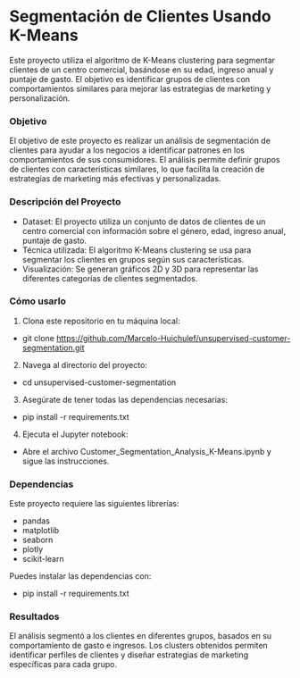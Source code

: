 # Segmentación de Clientes Usando K-Means
Este proyecto utiliza el algoritmo de K-Means clustering para segmentar clientes de un centro comercial, basándose en su edad, ingreso anual y puntaje de gasto. El objetivo es identificar grupos de clientes con comportamientos similares para mejorar las estrategias de marketing y personalización.

### Objetivo

El objetivo de este proyecto es realizar un análisis de segmentación de clientes para ayudar a los negocios a identificar patrones en los comportamientos de sus consumidores. El análisis permite definir grupos de clientes con características similares, lo que facilita la creación de estrategias de marketing más efectivas y personalizadas.

### Descripción del Proyecto

- Dataset: El proyecto utiliza un conjunto de datos de clientes de un centro comercial con información sobre el género, edad, ingreso anual, puntaje de gasto.
- Técnica utilizada: El algoritmo K-Means clustering se usa para segmentar los clientes en grupos según sus características.
- Visualización: Se generan gráficos 2D y 3D para representar las diferentes categorías de clientes segmentados.

### Cómo usarlo

1. Clona este repositorio en tu máquina local:
  - git clone https://github.com/Marcelo-Huichulef/unsupervised-customer-segmentation.git
2. Navega al directorio del proyecto:
  - cd unsupervised-customer-segmentation
3. Asegúrate de tener todas las dependencias necesarias:
  - pip install -r requirements.txt
4. Ejecuta el Jupyter notebook:
  - Abre el archivo Customer_Segmentation_Analysis_K-Means.ipynb y sigue las instrucciones.

### Dependencias

Este proyecto requiere las siguientes librerías:
- pandas
- matplotlib
- seaborn
- plotly
- scikit-learn

Puedes instalar las dependencias con:
- pip install -r requirements.txt

### Resultados
El análisis segmentó a los clientes en diferentes grupos, basados en su comportamiento de gasto e ingresos. 
Los clusters obtenidos permiten identificar perfiles de clientes y diseñar estrategias de marketing específicas para cada grupo.

